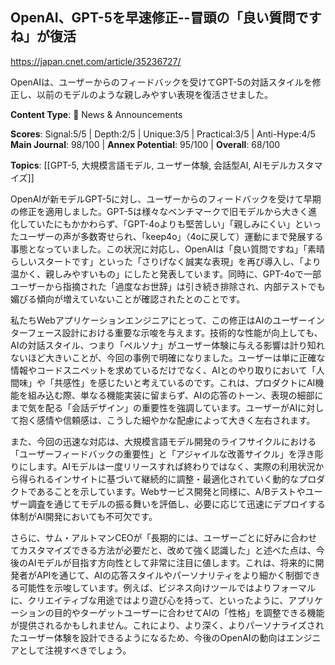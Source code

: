 ## OpenAI、GPT-5を早速修正--冒頭の「良い質問ですね」が復活

https://japan.cnet.com/article/35236727/

OpenAIは、ユーザーからのフィードバックを受けてGPT-5の対話スタイルを修正し、以前のモデルのような親しみやすい表現を復活させました。

**Content Type**: 📰 News & Announcements

**Scores**: Signal:5/5 | Depth:2/5 | Unique:3/5 | Practical:3/5 | Anti-Hype:4/5
**Main Journal**: 98/100 | **Annex Potential**: 95/100 | **Overall**: 68/100

**Topics**: [[GPT-5, 大規模言語モデル, ユーザー体験, 会話型AI, AIモデルカスタマイズ]]

OpenAIが新モデルGPT-5に対し、ユーザーからのフィードバックを受けて早期の修正を適用しました。GPT-5は様々なベンチマークで旧モデルから大きく進化していたにもかかわらず、「GPT-4oよりも堅苦しい」「親しみにくい」といったユーザーの声が多数寄せられ、「keep4o」（4oに戻して）運動にまで発展する事態となっていました。この状況に対応し、OpenAIは「良い質問ですね」「素晴らしいスタートです」といった「さりげなく誠実な表現」を再び導入し、「より温かく、親しみやすいもの」にしたと発表しています。同時に、GPT-4oで一部ユーザーから指摘された「過度なお世辞」は引き続き排除され、内部テストでも媚びる傾向が増えていないことが確認されたとのことです。

私たちWebアプリケーションエンジニアにとって、この修正はAIのユーザーインターフェース設計における重要な示唆を与えます。技術的な性能が向上しても、AIの対話スタイル、つまり「ペルソナ」がユーザー体験に与える影響は計り知れないほど大きいことが、今回の事例で明確になりました。ユーザーは単に正確な情報やコードスニペットを求めているだけでなく、AIとのやり取りにおいて「人間味」や「共感性」を感じたいと考えているのです。これは、プロダクトにAI機能を組み込む際、単なる機能実装に留まらず、AIの応答のトーン、表現の細部にまで気を配る「会話デザイン」の重要性を強調しています。ユーザーがAIに対して抱く感情や信頼感は、こうした細やかな配慮によって大きく左右されます。

また、今回の迅速な対応は、大規模言語モデル開発のライフサイクルにおける「ユーザーフィードバックの重要性」と「アジャイルな改善サイクル」を浮き彫りにします。AIモデルは一度リリースすれば終わりではなく、実際の利用状況から得られるインサイトに基づいて継続的に調整・最適化されていく動的なプロダクトであることを示しています。Webサービス開発と同様に、A/Bテストやユーザー調査を通じてモデルの振る舞いを評価し、必要に応じて迅速にデプロイする体制がAI開発においても不可欠です。

さらに、サム・アルトマンCEOが「長期的には、ユーザーごとに好みに合わせてカスタマイズできる方法が必要だと、改めて強く認識した」と述べた点は、今後のAIモデルが目指す方向性として非常に注目に値します。これは、将来的に開発者がAPIを通じて、AIの応答スタイルやパーソナリティをより細かく制御できる可能性を示唆しています。例えば、ビジネス向けツールではよりフォーマルに、クリエイティブな用途ではより遊び心を持って、といったように、アプリケーションの目的やターゲットユーザーに合わせてAIの「性格」を調整できる機能が提供されるかもしれません。これにより、より深く、よりパーソナライズされたユーザー体験を設計できるようになるため、今後のOpenAIの動向はエンジニアとして注視すべきでしょう。